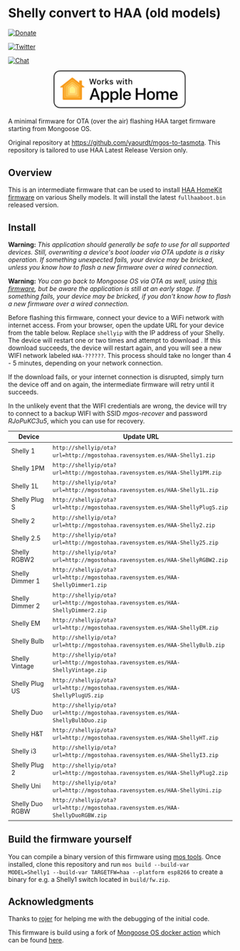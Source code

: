# Shelly convert to HAA (old models)

[![Donate](https://img.shields.io/badge/donate-PayPal-blue.svg)](https://paypal.me/ravensystem)

[![Twitter](https://img.shields.io/twitter/follow/RavenSystem.svg?style=social)](https://twitter.com/RavenSystem)

[![Chat](https://img.shields.io/discord/594630635696553994?style=social)](https://discord.com/servers/esp-homekit-devices-594630635696553994)

<p align="center"><img width="300" src="https://raw.githubusercontent.com/RavenSystem/ravensystem-media/master/works-with-apple-home.svg"></p>

A minimal firmware for OTA (over the air) flashing HAA target firmware
starting from Mongoose OS.

Original repository at https://github.com/yaourdt/mgos-to-tasmota. This repository
is tailored to use HAA Latest Release Version only.

## Overview

This is an intermediate firmware that can be used to install [HAA HomeKit firmware](https://github.com/RavenSystem/esp-homekit-devices)
on various Shelly models. It will install the latest `fullhaaboot.bin` released version.

## Install

**Warning:** _This application should generally be safe to use for all supported
devices. Still, overwriting a device's boot loader via OTA update is a risky
operation. If something unexpected fails, your device may be bricked, unless you
know how to flash a new firmware over a wired connection._

**Warning:** _You can go back to Mongoose OS via OTA as well, using [this firmware](https://github.com/yaourdt/tasmota-to-mgos),
but be aware the application is still at an early stage. If something fails,
your device may be bricked, if you don't know how to flash a new firmware over
a wired connection._

Before flashing this firmware, connect your device to a WiFi network with
internet access. From your browser, open the update URL for your device from the
table below. Replace `shellyip` with the IP address of your Shelly. The device
will restart one or two times and attempt to download . If this download
succeeds, the device will restart again, and you will see a new WIFI network
labeled `HAA-??????`. This process should take no longer than 4 - 5 minutes,
depending on your network connection.

If the download fails, or your internet connection is disrupted, simply turn the
device off and on again, the intermediate firmware will retry until it succeeds.

In the unlikely event that the WIFI credentials are wrong, the device will try
to connect to a backup WIFI with SSID _mgos-recover_ and password _RJoPuKC3u5_,
which you can use for recovery.

Device | Update URL
--- | ---
Shelly 1        | `http://shellyip/ota?url=http://mgostohaa.ravensystem.es/HAA-Shelly1.zip`
Shelly 1PM      | `http://shellyip/ota?url=http://mgostohaa.ravensystem.es/HAA-Shelly1PM.zip`
Shelly 1L       | `http://shellyip/ota?url=http://mgostohaa.ravensystem.es/HAA-Shelly1L.zip`
Shelly Plug S   | `http://shellyip/ota?url=http://mgostohaa.ravensystem.es/HAA-ShellyPlugS.zip`
Shelly 2        | `http://shellyip/ota?url=http://mgostohaa.ravensystem.es/HAA-Shelly2.zip` 
Shelly 2.5      | `http://shellyip/ota?url=http://mgostohaa.ravensystem.es/HAA-Shelly25.zip`
Shelly RGBW2    | `http://shellyip/ota?url=http://mgostohaa.ravensystem.es/HAA-ShellyRGBW2.zip`
Shelly Dimmer 1 | `http://shellyip/ota?url=http://mgostohaa.ravensystem.es/HAA-ShellyDimmer1.zip`
Shelly Dimmer 2 | `http://shellyip/ota?url=http://mgostohaa.ravensystem.es/HAA-ShellyDimmer2.zip`
Shelly EM       | `http://shellyip/ota?url=http://mgostohaa.ravensystem.es/HAA-ShellyEM.zip`
Shelly Bulb     | `http://shellyip/ota?url=http://mgostohaa.ravensystem.es/HAA-ShellyBulb.zip`
Shelly Vintage  | `http://shellyip/ota?url=http://mgostohaa.ravensystem.es/HAA-ShellyVintage.zip`
Shelly Plug US  | `http://shellyip/ota?url=http://mgostohaa.ravensystem.es/HAA-ShellyPlugUS.zip`
Shelly Duo      | `http://shellyip/ota?url=http://mgostohaa.ravensystem.es/HAA-ShellyBulbDuo.zip`
Shelly H&T      | `http://shellyip/ota?url=http://mgostohaa.ravensystem.es/HAA-ShellyHT.zip`
Shelly i3       | `http://shellyip/ota?url=http://mgostohaa.ravensystem.es/HAA-ShellyI3.zip`
Shelly Plug 2   | `http://shellyip/ota?url=http://mgostohaa.ravensystem.es/HAA-ShellyPlug2.zip`
Shelly Uni      | `http://shellyip/ota?url=http://mgostohaa.ravensystem.es/HAA-ShellyUni.zip`
Shelly Duo RGBW | `http://shellyip/ota?url=http://mgostohaa.ravensystem.es/HAA-ShellyDuoRGBW.zip`


## Build the firmware yourself

You can compile a binary version of this firmware using [mos tools](https://mongoose-os.com/docs/mongoose-os/quickstart/setup.md#1-download-and-install-mos-tool). Once installed, clone this repository and run
`mos build --build-var MODEL=Shelly1 --build-var TARGETFW=haa --platform esp8266`
to create a binary for e.g. a Shelly1 switch located in `build/fw.zip`.

## Acknowledgments
Thanks to [rojer](https://github.com/rojer) for helping me with the debugging of
the initial code.

This firmware is build using a fork of [Mongoose OS docker action](https://github.com/dea82/mongoose-os-action)
which can be found [here](https://github.com/yaourdt/mongoose-os-action).
